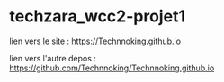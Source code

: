 # techzara_wcc2-projet1

lien vers le site : https://Technnoking.github.io

lien vers l'autre depos : https://github.com/Technnoking/Technnoking.github.io
